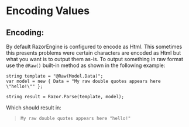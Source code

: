 # Encoding Values

## Encoding:
By default RazorEngine is configured to encode as Html. This sometimes this presents problems were certain characters are encoded as Html but what you want is to output them as-is. To output something in raw format use the `@Raw()` built-in method as shown in the following example:

    string template = "@Raw(Model.Data)";
    var model = new { Data = "My raw double quotes appears here \"hello!\"" };

    string result = Razor.Parse(template, model);

Which should result in:

> `My raw double quotes appears here "hello!"`